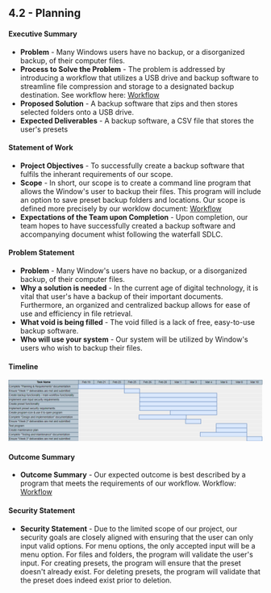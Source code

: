 ## 4.2 - Planning

#### Executive Summary
- **Problem** - Many Windows users have no backup, or a disorganized backup, of their computer files.
- **Process to Solve the Problem** - The problem is addressed by introducing a workflow that utilizes a USB drive and backup software to streamline file compression and storage to a designated backup destination. See workflow here: [Workflow](https://github.com/jschnell13/StealthElf/blob/main/Documentation/Workflow.md) <br>
- **Proposed Solution** - A backup software that zips and then stores selected folders onto a USB drive.
- **Expected Deliverables** - A backup software, a CSV file that stores the user's presets
  
#### Statement of Work
- **Project Objectives** -  To successfully create a backup software that fulfils the inherant requirements of our scope.
- **Scope** - In short, our scope is to create a command line program that allows the Window's user to backup their files. This program will include an option to save preset backup folders and locations. Our scope is defined more precisely by our worklow document: [Workflow](https://github.com/jschnell13/StealthElf/blob/main/Documentation/Workflow.md) <br>
- **Expectations of the Team upon Completion** - Upon completion, our team hopes to have successfully created a backup software and accompanying document whist following the waterfall SDLC.

#### Problem Statement
- **Problem** -  Many Window's users have no backup, or a disorganized backup, of their computer files.
- **Why a solution is needed** - In the current age of digital technology, it is vital that user's have a backup of their important documents. Furthermore, an organized and centralized backup allows for ease of use and efficiency in file retrieval.
- **What void is being filled** - The void filled is a lack of free, easy-to-use backup software.
- **Who will use your system** - Our system will be utilized by Window's users who wish to backup their files.

#### Timeline
![Gantt chart displaying project timeline](https://github.com/jschnell13/StealthElf/blob/main/Images/gantt%20timeline.png)

#### Outcome Summary
- **Outcome Summary** - Our expected outcome is best described by a program that meets the requirements of our workflow. Workflow: [Workflow](https://github.com/jschnell13/StealthElf/blob/main/Documentation/Workflow.md) <br>

#### Security Statement
- **Security Statement** - Due to the limited scope of our project, our security goals are closely aligned with ensuring that the user can only input valid options. For menu options, the only accepted input will be a menu option. For files and folders, the program will validate the user's input. For creating presets, the program will ensure that the preset doesn't already exist. For deleting presets, the program will validate that the preset does indeed exist prior to deletion.

